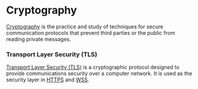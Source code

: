 # Cryptography

[Cryptography](https://en.wikipedia.org/wiki/Cryptography) is the practice and study of techniques for secure communication protocols that prevent third parties or the public from reading private messages.

### Transport Layer Security (TLS)

[Transport Layer Security (TLS)](https://en.wikipedia.org/wiki/Transport_Layer_Security) is a cryptographic protocol designed to provide communications security over a computer network. It is used as the security layer in [HTTPS](https://en.wikipedia.org/wiki/HTTPS) and [WSS](https://en.wikipedia.org/wiki/WebSocket).
